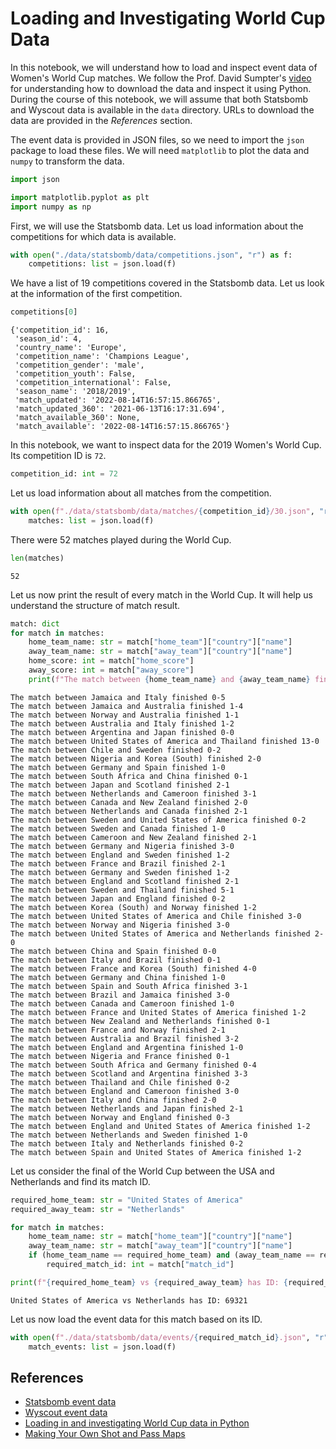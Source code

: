 # Loading and Investigating World Cup Data

In this notebook, we will understand how to load and inspect event data of Women's World Cup matches. We follow the Prof. David Sumpter's [video](https://www.youtube.com/watch?v=GTtuOt03FM0&ab_channel=FriendsofTracking) for understanding how to download the data and inspect it using Python. During the course of this notebook, we will assume that both Statsbomb and Wyscout data is available in the `data` directory. URLs to download the data are provided in the *References* section.

The event data is provided in JSON files, so we need to import the `json` package to load these files. We will need `matplotlib` to plot the data and `numpy` to transform the data.


```python
import json

import matplotlib.pyplot as plt
import numpy as np
```

First, we will use the Statsbomb data. Let us load information about the competitions for which data is available.


```python
with open("./data/statsbomb/data/competitions.json", "r") as f:
    competitions: list = json.load(f)
```

We have a list of 19 competitions covered in the Statsbomb data. Let us look at the information of the first competition.


```python
competitions[0]
```




    {'competition_id': 16,
     'season_id': 4,
     'country_name': 'Europe',
     'competition_name': 'Champions League',
     'competition_gender': 'male',
     'competition_youth': False,
     'competition_international': False,
     'season_name': '2018/2019',
     'match_updated': '2022-08-14T16:57:15.866765',
     'match_updated_360': '2021-06-13T16:17:31.694',
     'match_available_360': None,
     'match_available': '2022-08-14T16:57:15.866765'}



In this notebook, we want to inspect data for the 2019 Women's World Cup. Its competition ID is `72`.


```python
competition_id: int = 72
```

Let us load information about all matches from the competition.


```python
with open(f"./data/statsbomb/data/matches/{competition_id}/30.json", "r") as f:
    matches: list = json.load(f)
```

There were 52 matches played during the World Cup.


```python
len(matches)
```




    52



Let us now print the result of every match in the World Cup. It will help us understand the structure of match result.


```python
match: dict
for match in matches:
    home_team_name: str = match["home_team"]["country"]["name"]
    away_team_name: str = match["away_team"]["country"]["name"]
    home_score: int = match["home_score"]
    away_score: int = match["away_score"]
    print(f"The match between {home_team_name} and {away_team_name} finished {home_score}-{away_score}")
```

    The match between Jamaica and Italy finished 0-5
    The match between Jamaica and Australia finished 1-4
    The match between Norway and Australia finished 1-1
    The match between Australia and Italy finished 1-2
    The match between Argentina and Japan finished 0-0
    The match between United States of America and Thailand finished 13-0
    The match between Chile and Sweden finished 0-2
    The match between Nigeria and Korea (South) finished 2-0
    The match between Germany and Spain finished 1-0
    The match between South Africa and China finished 0-1
    The match between Japan and Scotland finished 2-1
    The match between Netherlands and Cameroon finished 3-1
    The match between Canada and New Zealand finished 2-0
    The match between Netherlands and Canada finished 2-1
    The match between Sweden and United States of America finished 0-2
    The match between Sweden and Canada finished 1-0
    The match between Cameroon and New Zealand finished 2-1
    The match between Germany and Nigeria finished 3-0
    The match between England and Sweden finished 1-2
    The match between France and Brazil finished 2-1
    The match between Germany and Sweden finished 1-2
    The match between England and Scotland finished 2-1
    The match between Sweden and Thailand finished 5-1
    The match between Japan and England finished 0-2
    The match between Korea (South) and Norway finished 1-2
    The match between United States of America and Chile finished 3-0
    The match between Norway and Nigeria finished 3-0
    The match between United States of America and Netherlands finished 2-0
    The match between China and Spain finished 0-0
    The match between Italy and Brazil finished 0-1
    The match between France and Korea (South) finished 4-0
    The match between Germany and China finished 1-0
    The match between Spain and South Africa finished 3-1
    The match between Brazil and Jamaica finished 3-0
    The match between Canada and Cameroon finished 1-0
    The match between France and United States of America finished 1-2
    The match between New Zealand and Netherlands finished 0-1
    The match between France and Norway finished 2-1
    The match between Australia and Brazil finished 3-2
    The match between England and Argentina finished 1-0
    The match between Nigeria and France finished 0-1
    The match between South Africa and Germany finished 0-4
    The match between Scotland and Argentina finished 3-3
    The match between Thailand and Chile finished 0-2
    The match between England and Cameroon finished 3-0
    The match between Italy and China finished 2-0
    The match between Netherlands and Japan finished 2-1
    The match between Norway and England finished 0-3
    The match between England and United States of America finished 1-2
    The match between Netherlands and Sweden finished 1-0
    The match between Italy and Netherlands finished 0-2
    The match between Spain and United States of America finished 1-2


Let us consider the final of the World Cup between the USA and Netherlands and find its match ID.


```python
required_home_team: str = "United States of America"
required_away_team: str = "Netherlands"
```


```python
for match in matches:
    home_team_name: str = match["home_team"]["country"]["name"]
    away_team_name: str = match["away_team"]["country"]["name"]
    if (home_team_name == required_home_team) and (away_team_name == required_away_team):
        required_match_id: int = match["match_id"]

print(f"{required_home_team} vs {required_away_team} has ID: {required_match_id}")
```

    United States of America vs Netherlands has ID: 69321


Let us now load the event data for this match based on its ID.


```python
with open(f"./data/statsbomb/data/events/{required_match_id}.json", "r") as f:
    match_events: list = json.load(f)
```

## References
- [Statsbomb event data](https://github.com/statsbomb/open-data)
- [Wyscout event data](https://figshare.com/collections/Soccer_match_event_dataset/4415000/5)
- [Loading in and investigating World Cup data in Python](https://www.youtube.com/watch?v=GTtuOt03FM0&ab_channel=FriendsofTracking)
- [Making Your Own Shot and Pass Maps](https://www.youtube.com/watch?v=oOAnERLiN5U&ab_channel=FriendsofTracking)


```python

```
